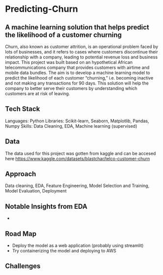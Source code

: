 # Predicting-Churn

## A machine learning solution that helps predict the likelihood of a customer churning

Churn, also known as customer attrition, is an operational problem faced by lots of businesses, and it refers to cases where customers discontinue their relationship with a company, leading to potential revenue loss and business impact. This project was built based on an hypothetical African telecommunications company that provides customers with airtime and mobile data bundles. The aim is to develop a machine learning model to predict the likelihood of each customer “churning,” i.e. becoming inactive and not making any transactions for 90 days.
This solution will help the company to better serve their customers by understanding which customers are at risk of leaving.

## Tech Stack
Languages: Python
Libraries: Scikit-learn, Seaborn, Matplotlib, Pandas, Numpy
Skills: Data Cleaning, EDA, Machine learning (supervised)

## Data
The data used for this project was gotten from kaggle and can be accesed here https://www.kaggle.com/datasets/blastchar/telco-customer-churn

## Approach
Data cleaning, EDA, Feature Engineering, Model Selection and Training, Model Evaluation, Deployment

## Notable Insights from EDA
-

## Road Map
- Deploy the model as a web application (probably using streamlit)
- Try containerizing the model and deploying to AWS

## Challenges

